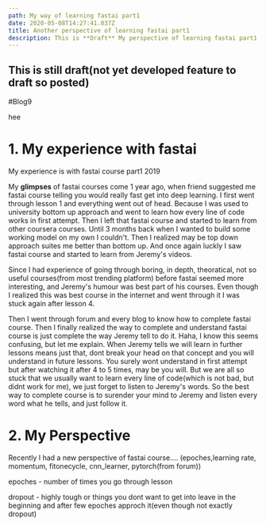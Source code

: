 ```yaml
---
path: My way of learning fastai part1
date: 2020-05-08T14:27:41.037Z
title: Another perspective of learning fastai part1
description: This is **Draft** My perspective of learning fastai part1
---
```

## This is still draft(not yet developed feature to draft so posted)

\#Blog9

hee

# 1. My experience with fastai

My experience is with fastai course part1 2019

My **glimpses** of fastai courses come 1 year ago, when friend suggested me fastai course telling you would really fast get into deep learning. I first went through lesson 1 and everything went out of head. Because I was used to university bottom up approach and went to learn how every line of code works in first attempt. 
Then I left that fastai course and started to learn from other coursera courses. Until 3 months back when I wanted to build some working model on my own I couldn't. Then I realized may be top down approach suites me better than bottom up. And once again luckly I saw fastai course and started to learn from Jeremy's videos.

Since I had experience of going through boring, in depth, theoratical, not so useful courses(from most trending platform) before fastai seemed more interesting, and Jeremy's humour was best part of his courses. Even though I realized this was best course in the internet and went through it I was stuck again after lesson 4. 

Then I went through forum and every blog to know how to complete fastai course. Then I finally realized the way to complete and understand fastai course is just complete the way Jeremy tell to do it. Haha, I know this seems confusing, but let me explain. When Jeremy tells we will learn in further lessons means just that, dont break your head on that concept and you will understand in future lessons. You surely wont understand in first attempt but after watching it after 4 to 5 times, may be you will. But we are all so stuck that we usually want to learn every line of code(which is not bad, but didnt work for me), we just forget to listen to Jeremy's words. So the best way to complete course is to surender your mind to Jeremy and listen every word what he tells, and just follow it.

# 2. My Perspective

Recently I had a new perspective of fastai course....
(epoches,learning rate, momentum, fitonecycle, cnn_learner, pytorch(from forum))

epoches - number of times you go through lesson

dropout - highly tough or things you dont want to get into leave in the beginning and after few epoches approch it(even though not exactly dropout)
